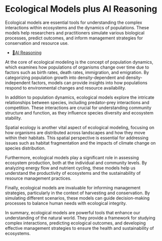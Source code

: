 # Ecological Models plus AI Reasoning
Ecological models are essential tools for understanding the complex interactions within ecosystems and the dynamics of populations. These models help researchers and practitioners simulate various biological processes, predict outcomes, and inform management strategies for conservation and resource use.

- [🧠AI Reasoning](https://viadean.notion.site/Ecological-Models-plus-AI-Reasoning-1b41ae7b9a3280fd8addefb628f49ddd?pvs=4)




At the core of ecological modeling is the concept of population dynamics, which examines how populations of organisms change over time due to factors such as birth rates, death rates, immigration, and emigration. By categorizing population growth into density-dependent and density-independent factors, models can provide insights into how populations respond to environmental changes and resource availability.

In addition to population dynamics, ecological models explore the intricate relationships between species, including predator-prey interactions and competition. These interactions are crucial for understanding community structure and function, as they influence species diversity and ecosystem stability.

Spatial ecology is another vital aspect of ecological modeling, focusing on how organisms are distributed across landscapes and how they move within their habitats. This spatial perspective is essential for addressing issues such as habitat fragmentation and the impacts of climate change on species distribution.

Furthermore, ecological models play a significant role in assessing ecosystem production, both at the individual and community levels. By analyzing energy flow and nutrient cycling, these models help us understand the productivity of ecosystems and the sustainability of resource management practices.

Finally, ecological models are invaluable for informing management strategies, particularly in the context of harvesting and conservation. By simulating different scenarios, these models can guide decision-making processes to balance human needs with ecological integrity.

In summary, ecological models are powerful tools that enhance our understanding of the natural world. They provide a framework for studying complex interactions, predicting ecological outcomes, and developing effective management strategies to ensure the health and sustainability of ecosystems.
